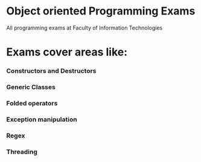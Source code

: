 # Object oriented Programming Exams

All programming exams at Faculty of Information Technologies
<br>
# Exams cover areas like:

### Constructors and Destructors
### Generic Classes
### Folded operators
### Exception manipulation
### Regex
### Threading


